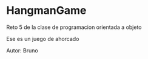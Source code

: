 # HangmanGame
Reto 5 de la clase de programacion orientada a objeto

Ese es un juego de ahorcado


Autor: Bruno
